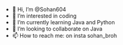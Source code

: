 - 👋 Hi, I’m @Sohan604
- 👀 I’m interested in coding
- 🌱 I’m currently learning Java and Python
- 💞️ I’m looking to collaborate on Java
- 📫 How to reach me: on insta sohan_broh

<!---
Sohan604/Sohan604 is a ✨ special ✨ repository because its `README.md` (this file) appears on your GitHub profile.
You can click the Preview link to take a look at your changes.
--->
